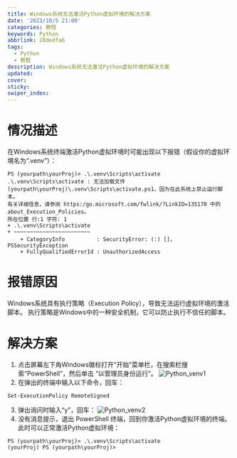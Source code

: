 ```yaml
---
title: Windows系统无法激活Python虚拟环境的解决方案
date: '2023/10/5 21:00'
categories: 教程
keywords: Python
abbrlink: 28dedfa6
tags:
  - Python
  - 教程
description: Windows系统无法激活Python虚拟环境的解决方案
updated:
cover:
sticky:
swiper_index:
---
```


# 情况描述
在Windows系统终端激活Python虚拟环境时可能出现以下报错（假设你的虚拟环境名为“.venv”）：
```
PS (yourpath\yourProj)> .\.venv\Scripts\activate
.\.venv\Scripts\activate : 无法加载文件 (yourpath\yourProj)\.venv\Scripts\activate.ps1，因为在此系统上禁止运行脚本。
有关详细信息，请参阅 https:/go.microsoft.com/fwlink/?LinkID=135170 中的 about_Execution_Policies。
所在位置 行:1 字符: 1
+ .\.venv\Scripts\activate
+ ~~~~~~~~~~~~~~~~~~~~~~~~
    + CategoryInfo          : SecurityError: (:) []，PSSecurityException
    + FullyQualifiedErrorId : UnauthorizedAccess
```
# 报错原因
Windows系统具有执行策略（Execution Policy），导致无法运行虚拟环境的激活脚本。
执行策略是Windows中的一种安全机制，它可以防止执行不信任的脚本。
# 解决方案
1. 点击屏幕左下角Windows徽标打开“开始”菜单栏，在搜索栏搜索“PowerShell”，然后单击 “以管理员身份运行”。
![Python_venv1](http://source.cclmsy.cc/Images/BOT/BOT_19.png)
2. 在弹出的终端中输入以下命令，回车：
```
Set-ExecutionPolicy RemoteSigned
```
3. 弹出询问时输入“y”，回车：
![Python_venv2](http://source.cclmsy.cc/Images/BOT/BOT_20.png)
4. 没有消息提示，退出 PowerShell 终端，回到你激活Python虚拟环境的终端。此时可以正常激活Python虚拟环境：
```
PS (yourpath\yourProj)> .\.venv\Scripts\activate
(yourProj) PS (yourpath\yourProj)> 
```
